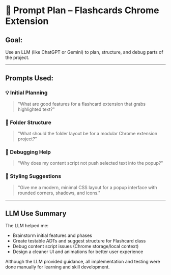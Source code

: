  # 🧠 Prompt Plan – Flashcards Chrome Extension

## Goal:
Use an LLM (like ChatGPT or Gemini) to plan, structure, and debug parts of the project.

---

## Prompts Used:

### 💡 Initial Planning
> "What are good features for a flashcard extension that grabs highlighted text?"

### 📁 Folder Structure
> "What should the folder layout be for a modular Chrome extension project?"

### 🔎 Debugging Help
> "Why does my content script not push selected text into the popup?"

### 🎨 Styling Suggestions
> "Give me a modern, minimal CSS layout for a popup interface with rounded corners, shadows, and icons."

---

## LLM Use Summary

The LLM helped me:
- Brainstorm initial features and phases
- Create testable ADTs and suggest structure for Flashcard class
- Debug content script issues (Chrome storage/local context)
- Design a cleaner UI and animations for better user experience

Although the LLM provided guidance, all implementation and testing were done manually for learning and skill development.

